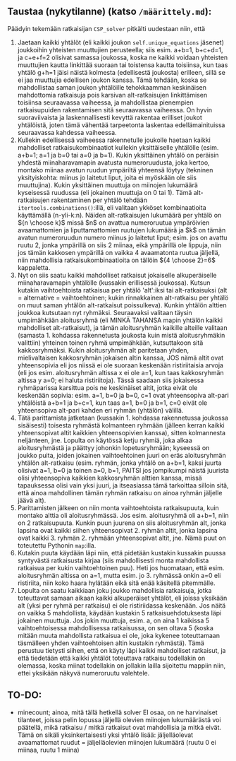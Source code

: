 ## Taustaa (nykytilanne) (katso `/määrittely.md`):
Päädyin tekemään ratkaisijan `CSP_solver` pitkälti uudestaan niin, että

<ol>
  <li>
    Jaetaan kaikki yhtälöt (eli kaikki joukon <code>self.unique_equations</code> jäsenet) joukkoihin yhteisten muuttujien perusteella; siis esim. a+b=1, b+c+d=1, ja c+e+f=2 olisivat samassa joukossa, koska ne kaikki voidaan yhteisten muuttujien kautta linkittää suoraan tai toistensa kautta toisiinsa, kun taas yhtälö g+h=1 jäisi näistä kolmesta (edellisestä joukosta) erilleen, sillä se ei jaa muuttujia edellisen joukon kanssa. Tämä tehdään, koska se mahdollistaa saman joukon yhtälöille tehokkaamman keskinäisen mahdottomia ratkaisuja pois karsivan alt-ratkaisujen linkittämisen toisiinsa seuraavassa vaiheessa, ja mahdollistaa pienempien ratkaisupuiden rakentamisen sitä seuraavassa vaiheessa. On hyvin suoraviivaista ja laskennallisesti kevyttä rakentaa erilliset joukot yhtälöistä, joten tämä vähentää tarpeetonta laskentaa edellämainituissa seuraavassa kahdessa vaiheessa.
  </li>
  <li> Kullekin edellisessä vaiheessa rakennetulle joukolle haetaan kaikki mahdolliset ratkaisukombinaatiot kullekin yksittäiselle yhtälölle (esim. a+b=1; a=1 ja b=0 tai a=0 ja b=1). Kukin yksittäinen yhtälö on peräisin yhdestä miinaharavamapin avatusta numeroruudusta, joka kertoo, montako miinaa avatun ruudun ympäriltä yhteensä löytyy (tekninen yksityiskohta: miinus jo laitetut liput, joita ei myöskään ole siis muuttujina). Kukin yksittäinen muuttuja on miinojen lukumäärä kyseisessä ruudussa (eli jokainen muuttuja on 0 tai 1). Tämä alt-ratkaisujen rakentaminen per yhtälö tehdään <code>itertools.combinations()</code>:illä, eli valitaan ykköset kombinaatioita käyttämällä (n-yli-k:n).
  Näiden alt-ratkaisujen lukumäärä per yhtälö on ${n \choose k}$ missä $n$ on avattua numeroruutua ympäröivien avaamattomien ja liputtamattomien ruutujen lukumäärä ja $k$ on tämän avatun numeroruudun numero miinus jo laitetut liput; esim. jos on avattu ruutu 2, jonka ympärillä on siis 2 miinaa, eikä ympärillä ole lippuja, niin jos tämän kakkosen ympärillä on vaikka 4 avaamatonta ruutua jäljellä, niin mahdollisia ratkaisukombinaatioita on tällöin ${4 \choose 2}=6$ kappaletta.
  </li>
  <li>
    Nyt on siis saatu kaikki mahdolliset ratkaisut jokaiselle alkuperäiselle miinaharavamapin yhtälölle (kussakin erillisessä joukossa). Kutsun kutakin vaihtoehtoista ratkaisua per yhtälö 'alt':iksi tai alt-ratkaisuksi (alt = alternative = vaihtoehtoinen; kukin rinnakkainen alt-ratkaisu per yhtälö on muut saman yhtälön alt-ratkaisut poissulkeva). Kunkin yhtälön alttien joukkoa kutsutaan nyt ryhmäksi. Seuraavaksi valitaan täysin umpimähkään aloitusryhmä (eli MINKÄ TAHANSA mapin yhtälön kaikki mahdolliset alt-ratkaisut), ja tämän aloitusryhmän kaikille alteille valitaan (samasta 1. kohdassa rakennetusta joukosta kuin mistä aloitusryhmäkin valittiin) yhteinen toinen ryhmä umpimähkään, kutsuttakoon sitä kakkosryhmäksi. Kukin aloitusryhmän alt paritetaan yhden, mielivaltaisen kakkosryhmän jokaisen altin kanssa, JOS nämä altit ovat yhteensopivia eli jos niissä ei ole suoraan keskenään ristiriitaisia arvoja (eli jos esim. aloitusryhmän altissa x ei ole a=1, kun taas kakkosryhmän altissa y a=0; ei haluta ristiriitoja). Tässä saadaan siis jokaisessa ryhmäparissa karsittua pois ne keskinäiset altit, jotka eivät ole keskenään sopivia: esim. a=1, b=0 ja b=0, c=1 ovat yhteensopiva alt-pari yhtälöistä a+b=1 ja b+c=1, kun taas a=1, b=0 ja b=1, c=0 eivät ole yhteensopiva alt-pari kahden eri ryhmän (yhtälön) välillä.
  </li>
  <li> Tätä parittamista jatketaan (kussakin 1. kohdassa rakennetussa joukossa sisäisesti) toisesta ryhmästä kolmanteen ryhmään (jälleen kerran kaikki yhteensopivat altit kaikkien yhteensopivien kanssa), sitten kolmannesta neljänteen, jne. Lopulta on käytössä ketju ryhmiä, joka alkaa aloitusryhmästä ja päättyy johonkin lopetusryhmään; kyseessä on joukko puita, joiden jokainen vaihtoehtoinen juuri on eräs aloitusryhmän yhtälön alt-ratkaisu (esim. ryhmän, jonka yhtälö on a+b=1, kaksi juurta olisivat a=1, b=0 ja toinen a=0, b=1, PAITSI jos jompikumpi näistä juurista olisi yhteensopiva kaikkien kakkosryhmän alttien kanssa, missä tapauksessa olisi vain yksi juuri, ja itseasiassa tämä tarkoittaa silloin sitä, että ainoa mahdollinen tämän ryhmän ratkaisu on ainoa ryhmän jäljelle jäävä alt).</li>
  <li> Parittamisten jälkeen on niin monta vaihtoehtoista ratkaisupuuta, kuin montako alttia oli aloitusryhmässä. Jos esim. aloitusryhmä oli a+b=1, niin on 2 ratkaisupuuta. Kunkin puun juurena on siis aloitusryhmän alt, jonka lapsina ovat kaikki siihen yhteensopivat 2. ryhmän altit, jonka lapsina ovat kaikki 3. ryhmän 2. ryhmään yhteensopivat altit, jne. Nämä puut on toteutettu Pythonin <code>map</code>:illa. </li>
  <li> Kutakin puuta käydään läpi niin, että pidetään kustakin kussakin puussa syntyvästä ratkaisusta kirjaa (siis mahdollisesti monta mahdollista ratkaisua per kukin vaihtoehtoinen puu). Heti jos huomataan, että esim. aloitusryhmän altissa on a=1, mutta esim. jo 3. ryhmässä onkin a=0 eli ristiriita, niin koko haara hylätään eikä sitä enää käsitellä pitemmälle. </li>
  <li> Lopulta on saatu kaikkiaan joku joukko mahdollisia ratkaisuja, jotka toteuttavat samaan aikaan kaikki alkuperäiset yhtälöt, eli joissa yksikään alt (yksi per ryhmä per ratkaisu) ei ole ristiriidassa keskenään. Jos näitä on vaikka 5 mahdollista, käydään kustakin 5 ratkaisuehdotuksesta läpi jokainen muuttuja. Jos jokin muuttuja, esim. a, on aina 1 kaikissa 5 vaihtoehtoisessa mahdollisessa ratkaisussa, on sen oltava 5 (koska mitään muuta mahdollista ratkaisua ei ole, joka kykenee toteuttamaan täsmälleen yhden vaihtoehtoisen altin kustakin ryhmästä). Tämä perustuu tietysti siihen, että on käyty läpi kaikki mahdolliset ratkaisut, ja että tiedetään että kaikki yhtälöt toteuttava ratkaisu todellakin on olemassa, koska miinat todellakin on jollakin lailla sijoitettu mappiin niin, ettei yksikään näkyvä numeroruutu valehtele. </li>
</ol>

## TO-DO:

- minecount; ainoa, mitä tällä hetkellä solver EI osaa, on ne harvinaiset tilanteet, joissa pelin lopussa jäljellä olevien miinojen lukumäärästä voi päätellä, mikä ratkaisu / mitkä ratkaisut ovat mahdollisia ja mitkä eivät. Tämä on sikäli yksinkertaisesti yksi yhtälö lisää: jäljelläolevat avaamattomat ruudut = jäljelläolevien miinojen lukumäärä (ruutu 0 ei miinaa, ruutu 1 miina)

